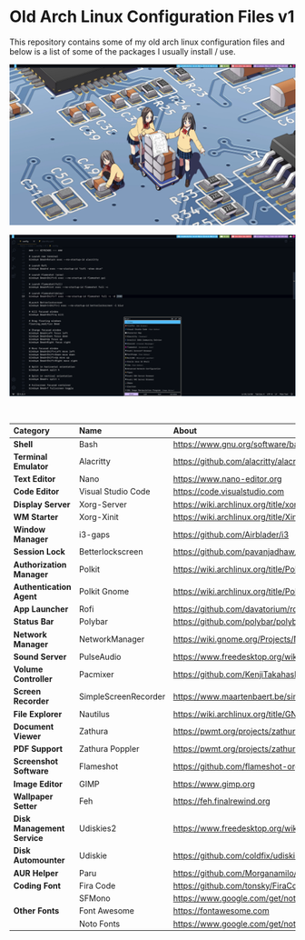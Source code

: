 # Old Arch Linux Configuration Files v1

This repository contains some of my old arch linux configuration files and below is a list of some of the packages I usually install / use.

![ArchLinuxDesktop](image0.png)

![ArchLinuxVSCodeRofi](image1.png)

<br>

| **Category**              | **Name**           | **About**                                          |
|:--------------------------|:-------------------|:---------------------------------------------------|
|**Shell**                  |Bash                |https://www.gnu.org/software/bash                   |
|**Terminal Emulator**      |Alacritty           |https://github.com/alacritty/alacritty              |
|**Text Editor**            |Nano                |https://www.nano-editor.org                         |
|**Code Editor**            |Visual Studio Code  |https://code.visualstudio.com                       |
|**Display Server**         |Xorg-Server         |https://wiki.archlinux.org/title/xorg               |
|**WM Starter**             |Xorg-Xinit          |https://wiki.archlinux.org/title/Xinit              |
|**Window Manager**         |i3-gaps             |https://github.com/Airblader/i3                     |
|**Session Lock**           |Betterlockscreen    |https://github.com/pavanjadhaw/betterlockscreen     |
|**Authorization Manager**  |Polkit              |https://wiki.archlinux.org/title/Polkit             |
|**Authentication Agent**   |Polkit Gnome        |https://wiki.archlinux.org/title/Polkit             |
|**App Launcher**           |Rofi                |https://github.com/davatorium/rofi                  |
|**Status Bar**             |Polybar             |https://github.com/polybar/polybar                  |
|**Network Manager**        |NetworkManager      |https://wiki.gnome.org/Projects/NetworkManager      |
|**Sound Server**           |PulseAudio          |https://www.freedesktop.org/wiki/Software/PulseAudio|
|**Volume Controller**      |Pacmixer            |https://github.com/KenjiTakahashi/pacmixer          |
|**Screen Recorder**        |SimpleScreenRecorder|https://www.maartenbaert.be/simplescreenrecorder    |
|**File Explorer**          |Nautilus            |https://wiki.archlinux.org/title/GNOME/Files        |
|**Document Viewer**        |Zathura             |https://pwmt.org/projects/zathura                   |
|**PDF Support**            |Zathura Poppler     |https://pwmt.org/projects/zathura-pdf-poppler       |
|**Screenshot Software**    |Flameshot           |https://github.com/flameshot-org/flameshot          |
|**Image Editor**           |GIMP                |https://www.gimp.org                                |
|**Wallpaper Setter**       |Feh                 |https://feh.finalrewind.org                         |
|**Disk Management Service**|Udiskies2           |https://www.freedesktop.org/wiki/Software/udisks    |
|**Disk Automounter**       |Udiskie             |https://github.com/coldfix/udiskie                  |
|**AUR Helper**             |Paru                |https://github.com/Morganamilo/paru                 |
|**Coding Font**            |Fira Code           |https://github.com/tonsky/FiraCode                  |
|                           |SFMono              |https://www.google.com/get/noto                     |
|**Other Fonts**            |Font Awesome        |https://fontawesome.com                             |
|                           |Noto Fonts          |https://www.google.com/get/noto                     |
